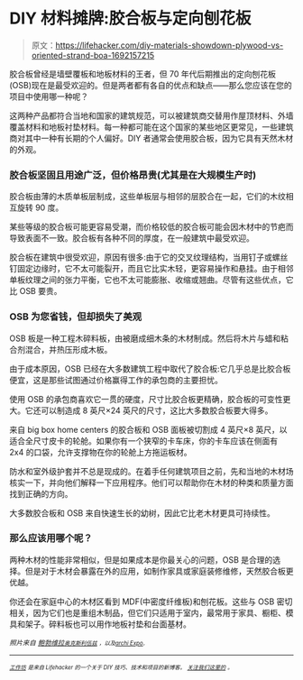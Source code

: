 # DIY 材料摊牌:胶合板与定向刨花板

> 原文：<https://lifehacker.com/diy-materials-showdown-plywood-vs-oriented-strand-boa-1692157215>

胶合板曾经是墙壁覆板和地板材料的王者，但 70 年代后期推出的定向刨花板(OSB)现在是最受欢迎的。但是两者都有各自的优点和缺点——那么您应该在您的项目中使用哪一种呢？



这两种产品都符合当地和国家的建筑规范，可以被建筑商交替用作屋顶材料、外墙覆盖材料和地板衬垫材料。每一种都可能在这个国家的某些地区更常见，一些建筑商对其中一种有长期的个人偏好。DIY 者通常会使用胶合板，因为它具有天然木材的外观。

### 胶合板坚固且用途广泛，但价格昂贵(尤其是在大规模生产时)

胶合板由薄的木质单板层制成，这些单板层与相邻的层胶合在一起，它们的木纹相互旋转 90 度。

某些等级的胶合板可能更容易受潮，而价格较低的胶合板可能会因木材中的节疤而导致表面不一致。胶合板有各种不同的厚度，在一般建筑中最受欢迎。

胶合板在建筑中很受欢迎，原因有很多:由于它的交叉纹理结构，当用钉子或螺丝钉固定边缘时，它不太可能裂开，而且它比实木轻，更容易操作和悬挂。由于相邻单板纹理之间的张力平衡，它也不太可能膨胀、收缩或翘曲。尽管有这些优点，它比 OSB 要贵。

### OSB 为您省钱，但却损失了美观

OSB 板是一种工程木碎料板，由被磨成细木条的木材制成。然后将木片与蜡和粘合剂混合，并热压形成木板。

由于成本原因，OSB 已经在大多数建筑工程中取代了胶合板:它几乎总是比胶合板便宜，这是那些试图通过价格赢得工作的承包商的主要担忧。

使用 OSB 的承包商喜欢它一贯的硬度，尺寸比胶合板更精确，胶合板的可变性更大。它还可以制造成 8 英尺×24 英尺的尺寸，这比大多数胶合板要大得多。

来自 big box home centers 的胶合板和 OSB 面板被切割成 4 英尺×8 英尺，以适合全尺寸皮卡的轮舱。如果你有一个狭窄的卡车床，你的卡车应该在侧面有 2x4 的口袋，允许支撑物在你的轮舱上方拖运板材。

防水和室外级护套并不总是现成的。在着手任何建筑项目之前，先和当地的木材场核实一下，并向他们解释一下应用程序。他们可以帮助你在木材的种类和质量方面找到正确的方向。

大多数胶合板和 OSB 来自快速生长的幼树，因此它比老木材更具可持续性。

### 那么应该用哪个呢？

两种木材的性能非常相似，但是如果成本是你最关心的问题，OSB 是合理的选择。但是对于木材会暴露在外的应用，如制作家具或家庭装修维修，天然胶合板更优越。

你还会在家庭中心的木材区看到 MDF(中密度纤维板)和刨花板。这些与 OSB 密切相关，因为它们也是重组木制品，但它们只适用于室内，最常用于家具、橱柜、模具和架子。碎料板也可以用作地板衬垫和台面基材。

*<small>照片来自</small>* [*<small>鲍勃维拉</small>*](http://www.bobvila.com/articles/526-enhanced-plywood-and-subfloor-products/)*<small></small>*<small>[*<small>奥克斯利伍兹</small>*](https://www.flickr.com/photos/oxleywoodsphotos/3708960915/in/photolist-6DKoRZ-4FQko5-8mKtmD-2pJKzD-4HBWZS-6iq4xf-6nVzbn-6hyyiM-6hytFr-6h6TJF-6gR43f-4FXKRa-4HxrtH-4Gn9fK-4FXWpH-3qVCvP-3m3eoA-4GrbGb-6hCJHE-8cnjGV-3qW9xF-4GGRs7-4KtkDK-3m42as-4GnWxa-7KN4k1-4W2PuW-4FXwXz-4FQS3Y-6nZHWQ-6nVxpz-6nZHr7-4FLzfx-4FQpAq-6hyyrr-6hCGbJ-6h6rvZ-6gM7mt-6gRcz3-6gLUNx-6gLNZk-3kZ77R-3qYPXq-4HC45L-4HBYo7-4Gnqzn-3kZzjP-7qSLgD-3jmKCn-3kXf3P) *<small>，以及</small>*[*<small>archi Expo</small>*](http://www.archiexpo.com/prod/egger/wood-panels-osb-2346-1487403.html)*<small><small>。</small></small>*</small>

* * *

<small>[*<small>工作坊</small>*](http://workshop.lifehacker.com/) *<small>是来自 Lifehacker 的一个关于 DIY 技巧、技术和项目的新博客。</small>* [*<small>关注我们这里的</small>*](https://twitter.com/WorkshopLH) *<small>。</small>*</small>

<small></small>